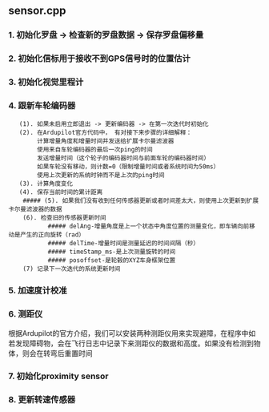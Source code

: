 ## sensor.cpp
### 1. 初始化罗盘 -> 检查新的罗盘数据 -> 保存罗盘偏移量
### 2. 初始化信标用于接收不到GPS信号时的位置估计
### 3. 初始化视觉里程计
### 4. 跟新车轮编码器  
       (1). 如果未启用立即退出 -> 更新编码器 -> 在第一次迭代时初始化  
       (2). 在Ardupilot官方代码中， 有对接下来步骤的详细解释：   
            计算增量角度和增量时间并发送给扩展卡尔曼滤波器  
            使用来自车轮编码器的最后一次ping的时间  
            发送增量时间（这个轮子的编码器时间与前面车轮的编码器时间）  
            如果车轮没有移动，则计数=0（限制增量时间或者系统时间为50ms）  
            使用上次更新的系统时钟而不是上次的ping时间  
       (3). 计算角度变化
       (4). 保存当前时间的累计距离
        ##### (5). 如果我们没有收到任何传感器更新或者时间差太大，则使用上次更新到扩展卡尔曼滤波器的数据  
        (6). 检查旧的传感器更新时间
               ##### delAng-增量角度是上一个状态中角度位置的测量变化，即车辆向前移动是产生的正向旋转（rad）
               ##### delTime-增量时间是测量延迟的时间间隔（秒）
               ##### timeStamp_ms-是上次测量旋转的时间
               ##### posoffset-是轮毂的XYZ车身框架位置
        (7) 记录下一次迭代的系统更新时间  
  
### 5. 加速度计校准
### 6. 测距仪  
根据Ardupilot的官方介绍，我们可以安装两种测距仪用来实现避障，在程序中如若发现障碍物，会在飞行日志中记录下来测距仪的数据和高度。如果没有检测到物体，则会在转弯后重置时间
### 7. 初始化proximity sensor
### 8. 更新转速传感器
